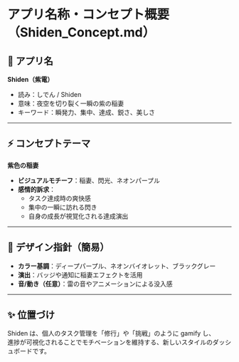 # アプリ名称・コンセプト概要（Shiden_Concept.md）

## 📛 アプリ名

**Shiden（紫電）**

- 読み：しでん / Shiden
- 意味：夜空を切り裂く一瞬の紫の稲妻
- キーワード：瞬発力、集中、達成、鋭さ、美しさ

---

## ⚡ コンセプトテーマ

**紫色の稲妻**

- **ビジュアルモチーフ**：稲妻、閃光、ネオンパープル
- **感情的訴求**：  
  - タスク達成時の爽快感  
  - 集中の一瞬に訪れる閃き  
  - 自身の成長が視覚化される達成演出

---

## 🎨 デザイン指針（簡易）

- **カラー基調**：ディープパープル、ネオンバイオレット、ブラックグレー
- **演出**：バッジや通知に稲妻エフェクトを活用
- **音/動き（任意）**：雷の音やアニメーションによる没入感

---

## ✨ 位置づけ

Shiden は、個人のタスク管理を「修行」や「挑戦」のように gamify し、  
進捗が可視化されることでモチベーションを維持する、新しいスタイルのダッシュボードです。

